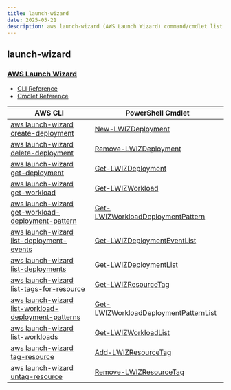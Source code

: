 ```yaml
---
title: launch-wizard
date: 2025-05-21
description: aws launch-wizard (AWS Launch Wizard) command/cmdlet list.
---
```


## launch-wizard

### [AWS Launch Wizard](https://aws.amazon.com/launchwizard/)

* [CLI Reference](https://awscli.amazonaws.com/v2/documentation/api/latest/reference/launch-wizard/index.html)
* [Cmdlet Reference](https://docs.aws.amazon.com/powershell/latest/reference/items/LaunchWizard_cmdlets.html)

|AWS CLI|PowerShell Cmdlet|
|----|----|
|[aws launch-wizard create-deployment](https://awscli.amazonaws.com/v2/documentation/api/latest/reference/launch-wizard/create-deployment.html)|[New-LWIZDeployment](https://docs.aws.amazon.com/powershell/latest/reference/items/New-LWIZDeployment.html)|
|[aws launch-wizard delete-deployment](https://awscli.amazonaws.com/v2/documentation/api/latest/reference/launch-wizard/delete-deployment.html)|[Remove-LWIZDeployment](https://docs.aws.amazon.com/powershell/latest/reference/items/Remove-LWIZDeployment.html)|
|[aws launch-wizard get-deployment](https://awscli.amazonaws.com/v2/documentation/api/latest/reference/launch-wizard/get-deployment.html)|[Get-LWIZDeployment](https://docs.aws.amazon.com/powershell/latest/reference/items/Get-LWIZDeployment.html)|
|[aws launch-wizard get-workload](https://awscli.amazonaws.com/v2/documentation/api/latest/reference/launch-wizard/get-workload.html)|[Get-LWIZWorkload](https://docs.aws.amazon.com/powershell/latest/reference/items/Get-LWIZWorkload.html)|
|[aws launch-wizard get-workload-deployment-pattern](https://awscli.amazonaws.com/v2/documentation/api/latest/reference/launch-wizard/get-workload-deployment-pattern.html)|[Get-LWIZWorkloadDeploymentPattern](https://docs.aws.amazon.com/powershell/latest/reference/items/Get-LWIZWorkloadDeploymentPattern.html)|
|[aws launch-wizard list-deployment-events](https://awscli.amazonaws.com/v2/documentation/api/latest/reference/launch-wizard/list-deployment-events.html)|[Get-LWIZDeploymentEventList](https://docs.aws.amazon.com/powershell/latest/reference/items/Get-LWIZDeploymentEventList.html)|
|[aws launch-wizard list-deployments](https://awscli.amazonaws.com/v2/documentation/api/latest/reference/launch-wizard/list-deployments.html)|[Get-LWIZDeploymentList](https://docs.aws.amazon.com/powershell/latest/reference/items/Get-LWIZDeploymentList.html)|
|[aws launch-wizard list-tags-for-resource](https://awscli.amazonaws.com/v2/documentation/api/latest/reference/launch-wizard/list-tags-for-resource.html)|[Get-LWIZResourceTag](https://docs.aws.amazon.com/powershell/latest/reference/items/Get-LWIZResourceTag.html)|
|[aws launch-wizard list-workload-deployment-patterns](https://awscli.amazonaws.com/v2/documentation/api/latest/reference/launch-wizard/list-workload-deployment-patterns.html)|[Get-LWIZWorkloadDeploymentPatternList](https://docs.aws.amazon.com/powershell/latest/reference/items/Get-LWIZWorkloadDeploymentPatternList.html)|
|[aws launch-wizard list-workloads](https://awscli.amazonaws.com/v2/documentation/api/latest/reference/launch-wizard/list-workloads.html)|[Get-LWIZWorkloadList](https://docs.aws.amazon.com/powershell/latest/reference/items/Get-LWIZWorkloadList.html)|
|[aws launch-wizard tag-resource](https://awscli.amazonaws.com/v2/documentation/api/latest/reference/launch-wizard/tag-resource.html)|[Add-LWIZResourceTag](https://docs.aws.amazon.com/powershell/latest/reference/items/Add-LWIZResourceTag.html)|
|[aws launch-wizard untag-resource](https://awscli.amazonaws.com/v2/documentation/api/latest/reference/launch-wizard/untag-resource.html)|[Remove-LWIZResourceTag](https://docs.aws.amazon.com/powershell/latest/reference/items/Remove-LWIZResourceTag.html)|


